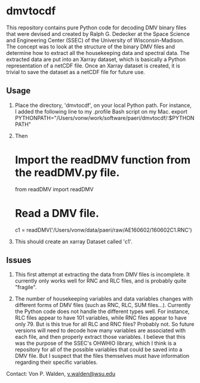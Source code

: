 # dmvtocdf

This repository contains pure Python code for decoding DMV binary files that were devised and created by Ralph G. Dedecker at the 
Space Science and Engineering Center (SSEC) of the University of Wisconsin-Madison. The concept was to look at the structure of the 
binary DMV files and determine how to extract all the housekeeping data and spectral data. The extracted data are put into an Xarray
dataset, which is basically a Python representation of a netCDF file. Once an Xarray dataset is created, it is trivial to save the
dataset as a netCDF file for future use.

## Usage

1) Place the directory, 'dmvtocdf', on your local Python path. For instance, I added the following line to my .profile Bash script on my Mac.
    export PYTHONPATH="/Users/vonw/work/software/paeri/dmvtocdf/:$PYTHONPATH"

2) Then 
    # Import the readDMV function from the readDMV.py file.
    from readDMV import readDMV
    # Read a DMV file.
    c1 = readDMV('/Users/vonw/data/paeri/raw/AE160602/160602C1.RNC')

3) This should create an xarray Dataset called 'c1'.

## Issues
1) This first attempt at extracting the data from DMV files is incomplete. It currently only works well for RNC and RLC files, and is 
probably quite "fragile".

2) The number of housekeeping variables and data variables changes with different forms of DMV files (such as RNC, RLC, SUM files...). 
Currently the Python code does not handle the different types well. For instance, RLC files appear to have 101 variables, while RNC
files appear to have only 79. But is this true for all RLC and RNC files? Probably not. So future versions will need to decode how many
variables are associated with each file, and then properly extract those variables. I believe that this was the purpose of the SSEC's
OHWHIO library, which I think is a repository for all of the possible variables that could be saved into a DMV file. But I suspect that
the files themselves must have information regarding their specific variables.

Contact: Von P. Walden, v.walden@wsu.edu

